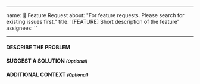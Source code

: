 
---
name: 🧩 Feature Request
about: "For feature requests. Please search for existing issues first."
title: '[FEATURE] Short description of the feature'
assignees: ''

---

<!-- Please present a concise description of the problem to be addressed by this feature request. Please be clear what parts of the problem are considered to be in-scope and out-of-scope. -->
#### DESCRIBE THE PROBLEM


<!-- A concise description of your preferred solution. Things to address include:
* Details of the technical implementation
* Tradeoffs made in design decisions
* Caveats and considerations for the future
If there are multiple solutions, please present each one separately. Save comparisons for the very end. -->
#### SUGGEST A SOLUTION <small>_(Optional)_</small>


<!-- Add any other context or screenshots about the feature request here. -->
#### ADDITIONAL CONTEXT <small>_(Optional)_</small>

